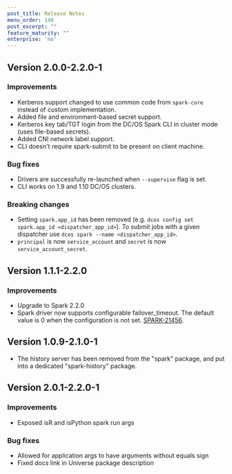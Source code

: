 ```yaml
---
post_title: Release Notes
menu_order: 140
post_excerpt: ""
feature_maturity: ""
enterprise: 'no'
---
```


## Version 2.0.0-2.2.0-1

### Improvements
- Kerberos support changed to use common code from `spark-core` instead of custom implementation.
- Added file and environment-based secret support.
- Kerberos key tab/TGT login from the DC/OS Spark CLI in cluster mode (uses file-based secrets).
- Added CNI network label support.
- CLI doesn't require spark-submit to be present on client machine.

### Bug fixes
- Drivers are successfully re-launched when `--supervise` flag is set.
- CLI works on 1.9 and 1.10 DC/OS clusters.

### Breaking changes
- Setting `spark.app_id` has been removed (e.g. `dcos config set spark.app_id <dispatcher_app_id>`). To submit jobs with a given
dispatcher use `dcos spark --name <dispatcher_app_id>`.
- `principal` is now `service_account` and `secret` is now `service_account_secret`.

## Version 1.1.1-2.2.0

### Improvements
* Upgrade to Spark 2.2.0
* Spark driver now supports configurable failover_timeout. The default value is 0 when the configuration is not set.
[SPARK-21456](https://issues.apache.org/jira/browse/SPARK-21456). 

## Version 1.0.9-2.1.0-1 

- The history server has been removed from the "spark" package, and put into a dedicated "spark-history" package.

## Version 2.0.1-2.2.0-1

### Improvements
- Exposed isR and isPython spark run args

### Bug fixes
- Allowed for application args to have arguments without equals sign
- Fixed docs link in Universe package description
